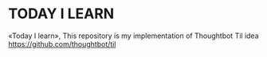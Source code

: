 # TODAY I LEARN

«Today I learn», This repository is my implementation of Thoughtbot Til idea https://github.com/thoughtbot/til